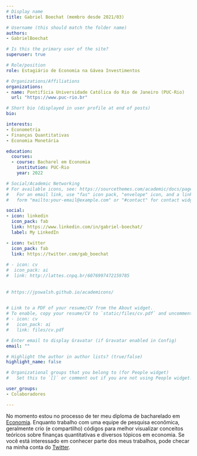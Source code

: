 ```yaml
---
# Display name
title: Gabriel Boechat (membro desde 2021/03)

# Username (this should match the folder name)
authors:
- GabrielBoechat

# Is this the primary user of the site?
superuser: true

# Role/position
role: Estagiário de Economia na Gávea Investimentos

# Organizations/Affiliations
organizations:
- name: Pontifícia Universidade Católica do Rio de Janeiro (PUC-Rio)
  url: "https://www.puc-rio.br"

# Short bio (displayed in user profile at end of posts)
bio:

interests:
- Econometria
- Finanças Quantitativas
- Economia Monetária

education:
  courses:
  - course: Bacharel em Economia
    institution: PUC-Rio
    year: 2022

# Social/Academic Networking
# For available icons, see: https://sourcethemes.com/academic/docs/page-builder/#icons
#   For an email link, use "fas" icon pack, "envelope" icon, and a link in the
#   form "mailto:your-email@example.com" or "#contact" for contact widget.

social:
- icon: linkedin
  icon_pack: fab
  link: https://www.linkedin.com/in/gabriel-boechat/
  label: My LinkedIn

- icon: twitter
  icon_pack: fab
  link: https://twitter.com/gab_boechat
  
# - icon: cv
#  icon_pack: ai
#  link: http://lattes.cnpq.br/6076997472159785
  
  
# https://jpswalsh.github.io/academicons/

  
# Link to a PDF of your resume/CV from the About widget.
# To enable, copy your resume/CV to `static/files/cv.pdf` and uncomment the lines below.
# - icon: cv
#   icon_pack: ai
#   link: files/cv.pdf

# Enter email to display Gravatar (if Gravatar enabled in Config)
email: ""

# Highlight the author in author lists? (true/false)
highlight_name: false

# Organizational groups that you belong to (for People widget)
#   Set this to `[]` or comment out if you are not using People widget.

user_groups:
- Colaboradores

---
```


No momento estou no processo de ter meu diploma de bacharelado em [Economia](http://www.econ.puc-rio.br/). Enquanto trabalho com uma equipe de pesquisa econômica, geralmente crio (e compartilho) códigos para melhor visualizar conceitos teóricos sobre finanças quantitativas e diversos tópicos em economia. Se você está interessado em conhecer parte dos meus trabalhos, pode checar na minha conta do [Twitter](https://twitter.com/gab_boechat).
